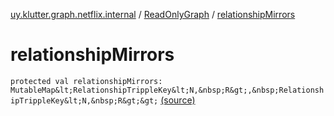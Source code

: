 [uy.klutter.graph.netflix.internal](../index.md) / [ReadOnlyGraph](index.md) / [relationshipMirrors](.)


# relationshipMirrors

`protected val relationshipMirrors: MutableMap&lt;RelationshipTrippleKey&lt;N,&nbsp;R&gt;,&nbsp;RelationshipTrippleKey&lt;N,&nbsp;R&gt;&gt;` [(source)](https://github.com/kohesive/klutter/blob/master/netflix-graph-jdk6/src/main/kotlin/uy/klutter/graph/netflix/internal/Graph.kt#L24)


